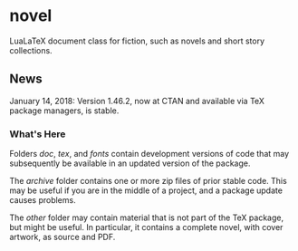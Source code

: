 # novel
LuaLaTeX document class for fiction, such as novels and short story collections.


## News

January 14, 2018: Version 1.46.2, now at CTAN and available via TeX package managers, is stable.



### What's Here

Folders *doc*, *tex*, and *fonts* contain development versions of code that may subsequently be available in an updated version of the package.

The *archive* folder contains one or more zip files of prior stable code. This may be useful if you are in the middle of a project, and a package update causes problems.

The *other* folder may contain material that is not part of the TeX package, but might be useful. In particular, it contains a complete novel, with cover artwork, as source and PDF.




